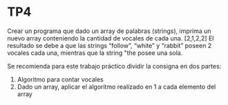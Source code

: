 TP4
===

Crear un programa que dado un array de palabras (strings), imprima un nuevo array 
conteniendo la cantidad de vocales de cada una. 
[2,1,2,2]
El resultado se debe a que las strings “follow”, “white” y “rabbit” poseen 2 vocales cada una, mientras que la string "the posee una sola.
 
Se recomienda para este trabajo práctico dividir la consigna en dos partes: 
1. Algoritmo para contar vocales 
2. Dado un array, aplicar el algoritmo realizado en 1 a cada elemento del array 

